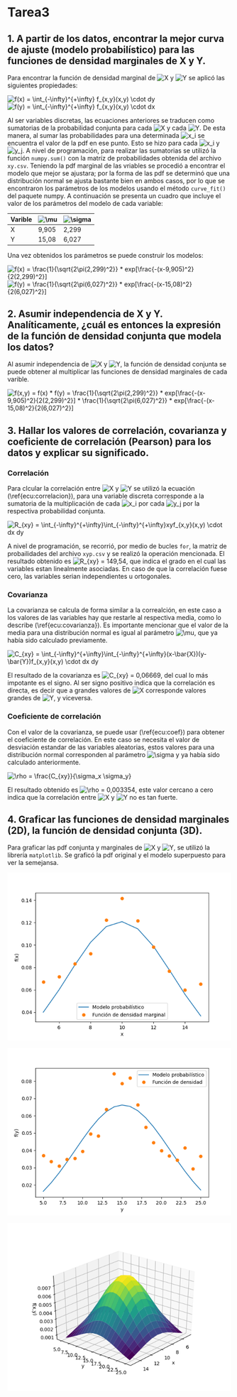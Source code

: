 # Tarea3
## 1. A partir de los datos, encontrar la mejor curva de ajuste (modelo probabilístico) para las funciones de densidad marginales de X y Y.

Para encontrar la función de densidad marginal de <img src="https://latex.codecogs.com/gif.latex?X" title="X" /> y <img src="https://latex.codecogs.com/gif.latex?Y" title="Y" /> se aplicó las siguientes propiedades:

<img src="https://latex.codecogs.com/svg.latex?f(x)&space;=&space;\int_{-\infty}^{&plus;\infty}&space;f_{x,y}(x,y)&space;\cdot&space;dy" title="f(x) = \int_{-\infty}^{+\infty} f_{x,y}(x,y) \cdot dy" />

<img src="https://latex.codecogs.com/gif.latex?f(y)&space;=&space;\int_{-\infty}^{&plus;\infty}&space;f_{x,y}(x,y)&space;\cdot&space;dx" title="f(y) = \int_{-\infty}^{+\infty} f_{x,y}(x,y) \cdot dx" />

Al ser variables discretas, las ecuaciones anteriores se traducen como sumatorias de la probabilidad conjunta para cada <img src="https://latex.codecogs.com/gif.latex?X" title="X" /> y cada <img src="https://latex.codecogs.com/gif.latex?Y" title="Y" />. De esta manera, al sumar las probabilidades para una determinada <img src="https://latex.codecogs.com/gif.latex?x_i" title="x_i" /> se encuentra el valor de la pdf en ese punto. Esto se hizo para cada <img src="https://latex.codecogs.com/gif.latex?x_i" title="x_i" /> y <img src="https://latex.codecogs.com/gif.latex?y_j" title="y_j" />.
A nivel de programación, para realizar las sumatorias se utilizó la función `numpy.sum()` con la matríz de probabilidades obtenida del archivo `xy.csv`.
Teniendo la pdf marginal de las vriables se procedió a encontrar el modelo que mejor se ajustara; por la forma de las pdf se determinó que una distribución normal se ajusta bastante bien en ambos casos, por lo que se encontraron los parámetros de los modelos usando el método `curve_fit()` del paquete numpy.
A continuación se presenta un cuadro que incluye el valor de los parámetros del modelo de cada variable:

|Varible|<img src="https://latex.codecogs.com/gif.latex?\mu" title="\mu" />|<img src="https://latex.codecogs.com/gif.latex?\sigma" title="\sigma" />|
|---|---|---|
|X|9,905|2,299|
|Y|15,08|6,027|

Una vez obtenidos los parámetros se puede construir los modelos:

<img src="https://latex.codecogs.com/gif.latex?f(x)&space;=&space;\frac{1}{\sqrt{2\pi(2,299)^2}}&space;*&space;exp[\frac{-(x-9,905)^2}{2(2,299)^2}]" title="f(x) = \frac{1}{\sqrt{2\pi(2,299)^2}} * exp[\frac{-(x-9,905)^2}{2(2,299)^2}]" />

<img src="https://latex.codecogs.com/gif.latex?f(y)&space;=&space;\frac{1}{\sqrt{2\pi(6,027)^2}}&space;*&space;exp[\frac{-(x-15,08)^2}{2(6,027)^2}]" title="f(y) = \frac{1}{\sqrt{2\pi(6,027)^2}} * exp[\frac{-(x-15,08)^2}{2(6,027)^2}]" />

## 2. Asumir independencia de X y Y. Analíticamente, ¿cuál es entonces la expresión de la función de densidad conjunta que modela los datos?

Al asumir independencia de <img src="https://latex.codecogs.com/gif.latex?X" title="X" /> y <img src="https://latex.codecogs.com/gif.latex?Y" title="Y" />, la función de densidad conjunta se puede obtener al multiplicar las funciones de densidad marginales de cada varible.

<img src="https://latex.codecogs.com/gif.latex?f(x,y)&space;=&space;f(x)&space;*&space;f(y)&space;=&space;\frac{1}{\sqrt{2\pi(2,299)^2}}&space;*&space;exp[\frac{-(x-9,905)^2}{2(2,299)^2}]&space;*&space;\frac{1}{\sqrt{2\pi(6,027)^2}}&space;*&space;exp[\frac{-(x-15,08)^2}{2(6,027)^2}]" title="f(x,y) = f(x) * f(y) = \frac{1}{\sqrt{2\pi(2,299)^2}} * exp[\frac{-(x-9,905)^2}{2(2,299)^2}] * \frac{1}{\sqrt{2\pi(6,027)^2}} * exp[\frac{-(x-15,08)^2}{2(6,027)^2}]" />

## 3. Hallar los valores de correlación, covarianza y coeficiente de correlación (Pearson) para los datos y explicar su significado.

### Correlación
Para clcular la correlación entre <img src="https://latex.codecogs.com/gif.latex?X" title="X" /> y <img src="https://latex.codecogs.com/gif.latex?Y" title="Y" /> se utilizó la ecuación (\ref{ecu:correlacion}), para una variable discreta corresponde a la sumatoria de la multiplicación de cada <img src="https://latex.codecogs.com/gif.latex?x_i" title="x_i" /> por cada <img src="https://latex.codecogs.com/gif.latex?y_j" title="y_j" /> por la respectiva probabilidad conjunta.


<img src="https://latex.codecogs.com/gif.latex?R_{xy}&space;=&space;\int_{-\infty}^{&plus;\infty}\int_{-\infty}^{&plus;\infty}xyf_{x,y}(x,y)&space;\cdot&space;dx&space;dy" title="R_{xy} = \int_{-\infty}^{+\infty}\int_{-\infty}^{+\infty}xyf_{x,y}(x,y) \cdot dx dy" />

A nivel de programación, se recorrió, por medio de bucles `for`, la matriz de probailidades del archivo `xyp.csv` y se realizó la operación mencionada. El resultado obtenido es <img src="https://latex.codecogs.com/gif.latex?\inline&space;R_{xy}&space;=&space;149,54" title="R_{xy} = 149,54" />, que indica el grado en el cual las variables estan linealmente asociadas. En caso de que la correlación fuese cero, las variables serian independientes u ortogonales. 

### Covarianza

La covarianza se calcula de forma similar a la correalción, en este caso a los valores de las variables hay que restarle al respectiva media, como lo describe (\ref{ecu:covarianza}). Es importante mencionar que el valor de la media para una distribución normal es igual al parámetro <img src="https://latex.codecogs.com/gif.latex?\mu" title="\mu" />, que ya había sido calculado previamente.

<img src="https://latex.codecogs.com/gif.latex?C_{xy}&space;=&space;\int_{-\infty}^{&plus;\infty}\int_{-\infty}^{&plus;\infty}(x-\bar{X})(y-\bar{Y})f_{x,y}(x,y)&space;\cdot&space;dx&space;dy" title="C_{xy} = \int_{-\infty}^{+\infty}\int_{-\infty}^{+\infty}(x-\bar{X})(y-\bar{Y})f_{x,y}(x,y) \cdot dx dy" />

El resultado de la covarianza es <img src="https://latex.codecogs.com/gif.latex?C_{xy}&space;=&space;0,06669" title="C_{xy} = 0,06669" />, del cual lo más impotante es el signo. Al ser signo positivo indica que la correlación es directa, es decir que a grandes valores de <img src="https://latex.codecogs.com/gif.latex?X" title="X" /> corresponde valores grandes de <img src="https://latex.codecogs.com/gif.latex?Y" title="Y" />, y viceversa.
### Coeficiente de correlación
Con el valor de la covarianza, se puede usar (\ref{ecu:coef}) para obtener el coeficiente de correlación. En este caso se necesita el valor de desviación estandar de las variables aleatorias, estos valores para una distribución normal corresponden al parámetro <img src="https://latex.codecogs.com/gif.latex?\sigma" title="\sigma" /> y ya había sido calculado anteriormente.

<img src="https://latex.codecogs.com/gif.latex?\rho&space;=&space;\frac{C_{xy}}{\sigma_x&space;\sigma_y}" title="\rho = \frac{C_{xy}}{\sigma_x \sigma_y}" />

El resultado obtenido es <img src="https://latex.codecogs.com/gif.latex?\rho&space;=&space;0,003354" title="\rho = 0,003354" />, este valor cercano a cero indica que la correlación entre <img src="https://latex.codecogs.com/gif.latex?X" title="X" /> y <img src="https://latex.codecogs.com/gif.latex?Y" title="Y" /> no es tan fuerte. 
## 4. Graficar las funciones de densidad marginales (2D), la función de densidad conjunta (3D).
Para graficar las pdf conjunta y  marginales de <img src="https://latex.codecogs.com/gif.latex?X" title="X" /> y <img src="https://latex.codecogs.com/gif.latex?Y" title="Y" />, se utilizó la librería `matplotlib`. Se graficó la pdf original y el modelo superpuesto para ver la semejansa.

![](https://github.com/Jhonny1696/Tarea3/blob/master/pdf-x.png)

![Función de densidad marginal de Y](https://github.com/Jhonny1696/Tarea3/blob/master/pdf-y.png)

![Función de densidada de probabilidd conjunta de X y Y.](https://github.com/Jhonny1696/Tarea3/blob/master/f(x%2Cy).png)
